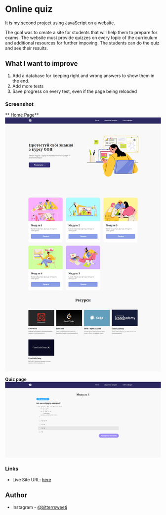# Online quiz 

It is my second project using JavaScript on a website. 

The goal was to create a site for students that will help them to prepare for exams. The website must provide quizzes on every topic of the curriculum and additional resources for further impoving.
The students can do the quiz and see their results. 


## What I want to improve
1. Add a database for keeping right and wrong answers to show them in the end.
2. Add more tests
3. Save progress on every test, even if the page being reloaded

### Screenshot
  ** Home Page**
![](./images/bitterrsweetj.github.io.png)
  
  **Quiz page**
![](./images/screenshot2.png)

### Links

- Live Site URL: [here](https://bitterrsweetj.github.io/Online-quiz/)


## Author

- Instagram - [@bitterrsweetj](https://www.instagram.com/bitterrsweetj)

